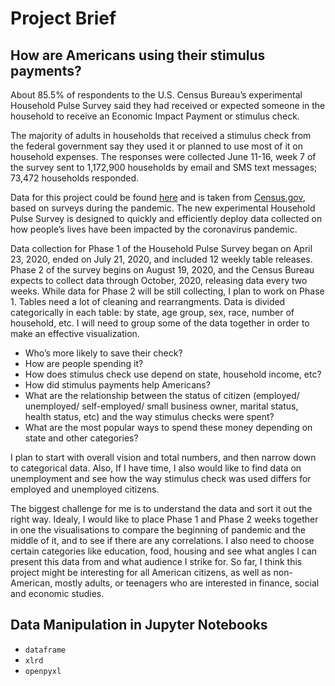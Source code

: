 # Project Brief

## How are Americans using their stimulus payments?

About 85.5% of respondents to the U.S. Census Bureau’s experimental Household Pulse Survey said they had received or expected someone in the household to receive an Economic Impact Payment or stimulus check.

The majority of adults in households that received a stimulus check from the federal government say they used it or planned to use most of it on household expenses. The responses were collected June 11-16, week 7 of the survey sent to 1,172,900 households by email and SMS text messages; 73,472 households responded.

Data for this project could be found [here](https://www.census.gov/programs-surveys/household-pulse-survey/data.html#phase1) and is taken from [Census.gov](https://www.census.gov/), based on surveys during the pandemic. The new experimental Household Pulse Survey is designed to quickly and efficiently deploy data collected on how people’s lives have been impacted by the coronavirus pandemic.

Data collection for Phase 1 of the Household Pulse Survey began on April 23, 2020, ended on July 21, 2020, and included 12 weekly table releases. Phase 2 of the survey begins on August 19, 2020, and the Census Bureau expects to collect data through October, 2020, releasing data every two weeks. 
While data for Phase 2 will be still collecting, I plan to work on Phase 1. Tables need a lot of cleaning and rearrangments. Data is divided categorically in each table: by state, age group, sex, race, number of household, etc. I will need to group some of the data together in order to make an effective visualization. 

* Who’s more likely to save their check?
* How are people spending it?
* How does stimulus check use depend on state, household income, etc?
* How did stimulus payments help Americans?
* What are the relationship between the status of citizen (employed/ unemployed/ self-employed/ small business owner, marital status, health status, etc) and the way stimulus checks were spent?
* What are the most popular ways to spend these money depending on state and other categories?

I plan to start with overall vision and total numbers, and then narrow down to categorical data. Also, If I have time, I also would like to find data on unemployment and see how the way stimulus check was used differs for employed and unemployed citizens. 

The biggest challenge for me is to understand the data and sort it out the right way. Idealy, I would like to place Phase 1 and Phase 2 weeks together in one the visualisations to compare the beginning of pandemic and the middle of it, and to see if there are any correlations. I also need to choose certain categories like education, food, housing and see what angles I can present this data from and what audience I strike for. So far, I think this project might be interesting for all American citizens, as well as non-American, mostly adults, or teenagers who are interested in finance, social and economic studies.


## Data Manipulation in Jupyter Notebooks

- `dataframe`
- `xlrd`
- `openpyxl`
